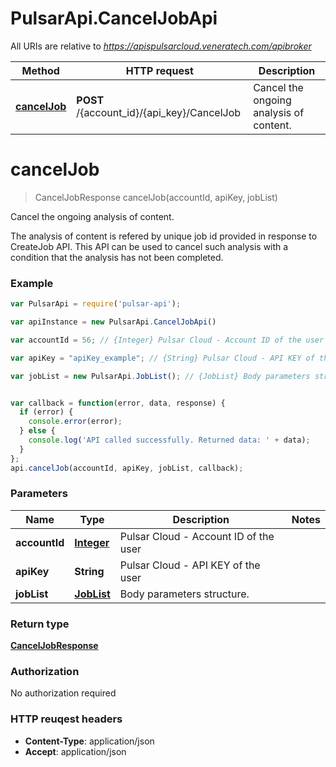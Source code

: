 # PulsarApi.CancelJobApi

All URIs are relative to *https://apispulsarcloud.veneratech.com/apibroker*

Method | HTTP request | Description
------------- | ------------- | -------------
[**cancelJob**](CancelJobApi.md#cancelJob) | **POST** /{account_id}/{api_key}/CancelJob | Cancel the ongoing analysis of content.


<a name="cancelJob"></a>
# **cancelJob**
> CancelJobResponse cancelJob(accountId, apiKey, jobList)

Cancel the ongoing analysis of content.

The analysis of content is refered by unique job id provided in response to CreateJob API. This API can be used to cancel such analysis with a condition that the analysis has not been completed.

### Example
```javascript
var PulsarApi = require('pulsar-api');

var apiInstance = new PulsarApi.CancelJobApi()

var accountId = 56; // {Integer} Pulsar Cloud - Account ID of the user

var apiKey = "apiKey_example"; // {String} Pulsar Cloud - API KEY of the user

var jobList = new PulsarApi.JobList(); // {JobList} Body parameters structure.


var callback = function(error, data, response) {
  if (error) {
    console.error(error);
  } else {
    console.log('API called successfully. Returned data: ' + data);
  }
};
api.cancelJob(accountId, apiKey, jobList, callback);
```

### Parameters

Name | Type | Description  | Notes
------------- | ------------- | ------------- | -------------
 **accountId** | [**Integer**](.md)| Pulsar Cloud - Account ID of the user | 
 **apiKey** | **String**| Pulsar Cloud - API KEY of the user | 
 **jobList** | [**JobList**](JobList.md)| Body parameters structure. | 

### Return type

[**CancelJobResponse**](CancelJobResponse.md)

### Authorization

No authorization required

### HTTP reuqest headers

 - **Content-Type**: application/json
 - **Accept**: application/json

